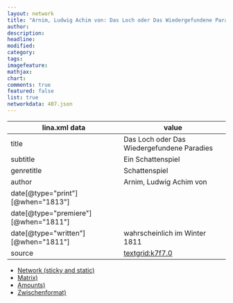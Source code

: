 ```yaml
---
layout: network
title: "Arnim, Ludwig Achim von: Das Loch oder Das Wiedergefundene Paradies (1811)"
author:
description:
headline:
modified:
category:
tags:
imagefeature: 
mathjax: 
chart: 
comments: true
featured: false
list: true
networkdata: 407.json
---
```

lina.xml data  | value
------------- | -------------
title|Das Loch oder Das Wiedergefundene Paradies
subtitle|Ein Schattenspiel
genretitle|Schattenspiel
author|Arnim, Ludwig Achim von
date[@type="print"][@when="1813"]|
date[@type="premiere"][@when="1811"]|
date[@type="written"][@when="1811"]|wahrscheinlich im Winter 1811
source|[textgrid:k7f7.0](https://textgridlab.org/1.0/tgcrud-public/rest/textgrid:k7f7.0/data)



* [Network (sticky and static)](/linas/network407)
* [Matrix)](/linas/matrix407)
* [Amounts)](/linas/amount407)
* [Zwischenformat)](/linas/lina407 )
